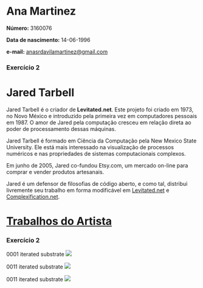 # Ana Martinez

**Número:** 3160076

**Data de nascimento:** 14-06-1996

**e-mail:** anasrdavilamartinez@gmail.com

### Exercício 2

# Jared Tarbell

Jared Tarbell é o criador de **Levitated.net**. 
Este projeto foi criado em 1973, no Novo México e introduzido pela primeira vez em computadores pessoais em 1987. O amor de Jared pela computação cresceu em relação direta ao poder de processamento dessas máquinas.

Jared Tarbell é formado em Ciência da Computação pela New Mexico State University. Ele está mais interessado na visualização de processos numéricos e nas propriedades de sistemas computacionais complexos.

Em junho de 2005, Jared co-fundou Etsy.com, um mercado on-line para comprar e vender produtos artesanais.

Jared é um defensor de filosofias de código aberto, e como tal, distribui livremente seu trabalho em forma modificável em [Levitated.net](http://levitated.net/) e [Complexification.net](http://www.complexification.net/gallery/).


# [Trabalhos do Artista](http://directory.eliterature.org/works/)

### Exercício 2


0001 iterated substrate 
![](http://www.creativityfuse.com/wp-content/uploads/2010/10/Jared-Tarbell-Bubble-Chamber-November-2003.jpg)

0011 iterated substrate
![](http://www.creativityfuse.com/wp-content/uploads/2010/10/Jared-Tarbell-City-Traveler-January-2004.jpg)

0011 iterated substrate
![](http://www.creativityfuse.com/wp-content/uploads/2010/10/Jared-Tarbell-Deep-Lorenz-May-2002.jpg)



